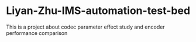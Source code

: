 # Liyan-Zhu-IMS-automation-test-bed
This is a project about codec parameter effect study and encoder performance comparison
